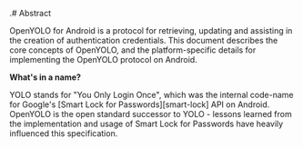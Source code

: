 .# Abstract

OpenYOLO for Android is a protocol for retrieving, updating and assisting in
the creation of authentication credentials. This document describes the core
concepts of OpenYOLO, and the platform-specific details for implementing the
OpenYOLO protocol on Android.

**What's in a name?**

YOLO stands for "You Only Login Once", which was the internal code-name
for Google's [Smart Lock for Passwords][smart-lock] API on Android. OpenYOLO
is the open standard successor to YOLO - lessons learned from the
implementation and usage of Smart Lock for Passwords have heavily influenced
this specification.
